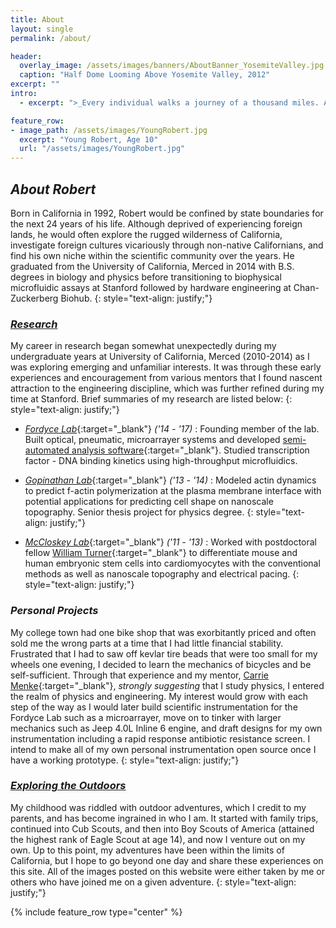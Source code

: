 ```yaml
---
title: About
layout: single
permalink: /about/

header:
  overlay_image: /assets/images/banners/AboutBanner_YosemiteValley.jpg
  caption: "Half Dome Looming Above Yosemite Valley, 2012"
excerpt: ""
intro:
  - excerpt: ">_Every individual walks a journey of a thousand miles. Arduous, uncertain, at times seemingly insurmountable, the journey continues against the odds. However, when we examine our own particular path, we find something quite peculiar as it seems to be a combination of treading the paths of those before us, crossing paths with those amongst us, and forging ahead on our own into the unknown. Let us not forget that our journey would not be possible if it were not for our past, present and future comrades._"

feature_row:
- image_path: /assets/images/YoungRobert.jpg
  excerpt: "Young Robert, Age 10"
  url: "/assets/images/YoungRobert.jpg"
---
```




## _About Robert_

Born in California in 1992, Robert would be confined by state boundaries for the next 24 years of his life. Although deprived of experiencing foreign lands, he would often explore the rugged wilderness of California, investigate foreign cultures vicariously through non-native Californians, and find his own niche within the scientific community over the years. He graduated from the University of California, Merced in 2014 with B.S. degrees in biology and physics before transitioning to biophysical microfluidic assays at Stanford followed by hardware engineering at Chan-Zuckerberg Biohub.
{: style="text-align: justify;"}

### [_Research_](http://robertpuccinelli.com/research/)

My career in research began somewhat unexpectedly during my undergraduate years at University of California, Merced (2010-2014) as I was exploring emerging and unfamiliar interests. It was through these early experiences and encouragement from various mentors that I found nascent attraction to the engineering discipline, which was further refined during my time at Stanford. Brief summaries of my research are listed below:
{: style="text-align: justify;"}

* [_Fordyce Lab_](https://www.fordycelab.com){:target="_blank"} _('14 - '17)_ : Founding member of the lab. Built optical, pneumatic, microarrayer systems and developed [semi-automated analysis software](https://github.com/FordyceLab/MITOMIAnalysis_Software){:target="_blank"}. Studied transcription factor - DNA binding kinetics using high-throughput microfluidics.
* [_Gopinathan Lab_](http://gopinathanlab.ucmerced.edu/){:target="_blank"} _('13 - '14)_ : Modeled actin dynamics to predict f-actin polymerization at the plasma membrane interface with potential applications for predicting cell shape on nanoscale topography. Senior thesis project for physics degree.
{: style="text-align: justify;"}

* [_McCloskey Lab_](http://kara-mccloskey.squarespace.com/){:target="_blank"} _('11 - '13)_ : Worked with postdoctoral fellow [William Turner](https://www.linkedin.com/in/turnerws/){:target="_blank"} to differentiate mouse and human embryonic stem cells into cardiomyocytes with the conventional methods as well as nanoscale topography and electrical pacing.
{: style="text-align: justify;"}

### _Personal Projects_

My college town had one bike shop that was exorbitantly priced and often sold me the wrong parts at a time that I had little financial stability. Frustrated that I had to saw off kevlar tire beads that were too small for my wheels one evening, I decided to learn the mechanics of bicycles and be self-sufficient. Through that experience and my mentor, [Carrie Menke](http://faculty1.ucmerced.edu/cmenke){:target="_blank"}, _strongly suggesting_ that I study physics, I entered the realm of physics and engineering. My interest would grow with each step of the way as I would later build scientific instrumentation for the Fordyce Lab such as a microarrayer, move on to tinker with larger mechanics such as Jeep 4.0L Inline 6 engine, and draft designs for my own instrumentation including a rapid response antibiotic resistance screen. I intend to make all of my own personal instrumentation open source once I have a working prototype.
{: style="text-align: justify;"}

### [_Exploring the Outdoors_](http://robertpuccinelli.com/outdoors/)

My childhood was riddled with outdoor adventures, which I credit to my parents, and has become ingrained in who I am. It started with family trips, continued into Cub Scouts, and then into Boy Scouts of America (attained the highest rank of Eagle Scout at age 14), and now I venture out on my own. Up to this point, my adventures have been within the limits of California, but I hope to go beyond one day and share these experiences on this site. All of the images posted on this website were either taken by me or others who have joined me on a given adventure.
{: style="text-align: justify;"}

{% include feature_row type="center" %}
